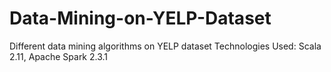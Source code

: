# Data-Mining-on-YELP-Dataset
Different data mining algorithms on YELP dataset
Technologies Used: Scala 2.11, Apache Spark 2.3.1
